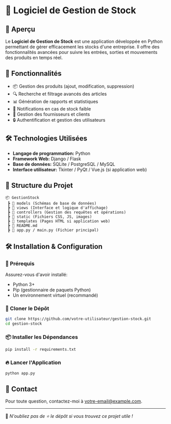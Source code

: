 # 🏢 Logiciel de Gestion de Stock

## 🌟 Aperçu
Le **Logiciel de Gestion de Stock** est une application développée en Python permettant de gérer efficacement les stocks d'une entreprise. Il offre des fonctionnalités avancées pour suivre les entrées, sorties et mouvements des produits en temps réel.

## 🚀 Fonctionnalités
- 📦 Gestion des produits (ajout, modification, suppression)
- 🔍 Recherche et filtrage avancés des articles
- 📊 Génération de rapports et statistiques
- 🔔 Notifications en cas de stock faible
- 🏢 Gestion des fournisseurs et clients
- 🔒 Authentification et gestion des utilisateurs

## 🛠️ Technologies Utilisées
- **Langage de programmation:** Python
- **Framework Web:** Django / Flask
- **Base de données:** SQLite / PostgreSQL / MySQL
- **Interface utilisateur:** Tkinter / PyQt / Vue.js (si application web)

## 📂 Structure du Projet
```
📦 GestionStock
 ┣ 📂 models (Schémas de base de données)
 ┣ 📂 views (Interface et logique d'affichage)
 ┣ 📂 controllers (Gestion des requêtes et opérations)
 ┣ 📂 static (Fichiers CSS, JS, images)
 ┣ 📂 templates (Pages HTML si application web)
 ┣ 📜 README.md
 ┣ 📜 app.py / main.py (Fichier principal)
```

## 🛠️ Installation & Configuration

### 🔧 Prérequis
Assurez-vous d'avoir installé:
- Python 3+
- Pip (gestionnaire de paquets Python)
- Un environnement virtuel (recommandé)

### 🔽 Cloner le Dépôt
```sh
git clone https://github.com/votre-utilisateur/gestion-stock.git
cd gestion-stock
```

### 📦 Installer les Dépendances
```sh
pip install -r requirements.txt
```

### 🔥 Lancer l'Application
```sh
python app.py
```

## 📩 Contact
Pour toute question, contactez-moi à [votre-email@example.com](mailto:votre-email@example.com).

---

🌟 *N'oubliez pas de ⭐ le dépôt si vous trouvez ce projet utile !*
